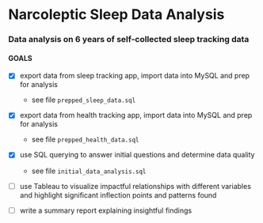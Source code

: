 # Narcoleptic Sleep Data Analysis
### Data analysis on 6 years of self-collected sleep tracking data

#### GOALS
- [x] export data from sleep tracking app, import data into MySQL and prep for analysis 
    - see file `prepped_sleep_data.sql`

- [x] export data from health tracking app, import data into MySQL and prep for analysis
    - see file `prepped_health_data.sql`

- [x] use SQL querying to answer initial questions and determine data quality
    - see file `initial_data_analysis.sql`

- [ ] use Tableau to visualize impactful relationships with different variables and highlight significant inflection points and patterns found

- [ ] write a summary report explaining insightful findings
